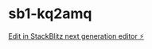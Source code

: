 # sb1-kq2amq

[Edit in StackBlitz next generation editor ⚡️](https://stackblitz.com/~/github.com/Darys21/sb1-kq2amq)